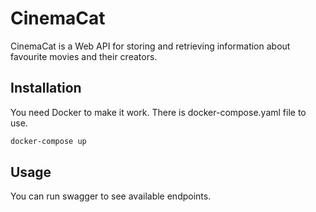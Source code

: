 # CinemaCat

CinemaCat is a Web API for storing and retrieving information about favourite movies and their creators.

## Installation

You need Docker to make it work. There is docker-compose.yaml file to use.

```bash
docker-compose up
```

## Usage

You can run swagger to see available endpoints.
